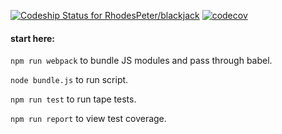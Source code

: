 [ ![Codeship Status for RhodesPeter/blackjack](https://app.codeship.com/projects/e8078990-136f-0136-fdb7-3ed9af7ce448/status?branch=master)](https://app.codeship.com/projects/283198)
[![codecov](https://codecov.io/gh/RhodesPeter/blackjack/branch/master/graph/badge.svg)](https://codecov.io/gh/RhodesPeter/blackjack)


#### start here:

`npm run webpack` to bundle JS modules and pass through babel.

`node bundle.js` to run script.

`npm run test` to run tape tests.

`npm run report` to view test coverage.
